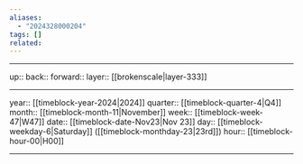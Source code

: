 ```yaml
---
aliases:
  - "2024328000204"
tags: []
related:
---
```




***

up:: 
back:: 
forward:: 
layer:: [[brokenscale|layer-333]]

***

year:: [[timeblock-year-2024|2024]]
quarter:: [[timeblock-quarter-4|Q4]]
month:: [[timeblock-month-11|November]]
week:: [[timeblock-week-47|W47]]
date:: [[timeblock-date-Nov23|Nov 23]]
day:: [[timeblock-weekday-6|Saturday]] ([[timeblock-monthday-23|23rd]])
hour:: [[timeblock-hour-00|H00]]

***
